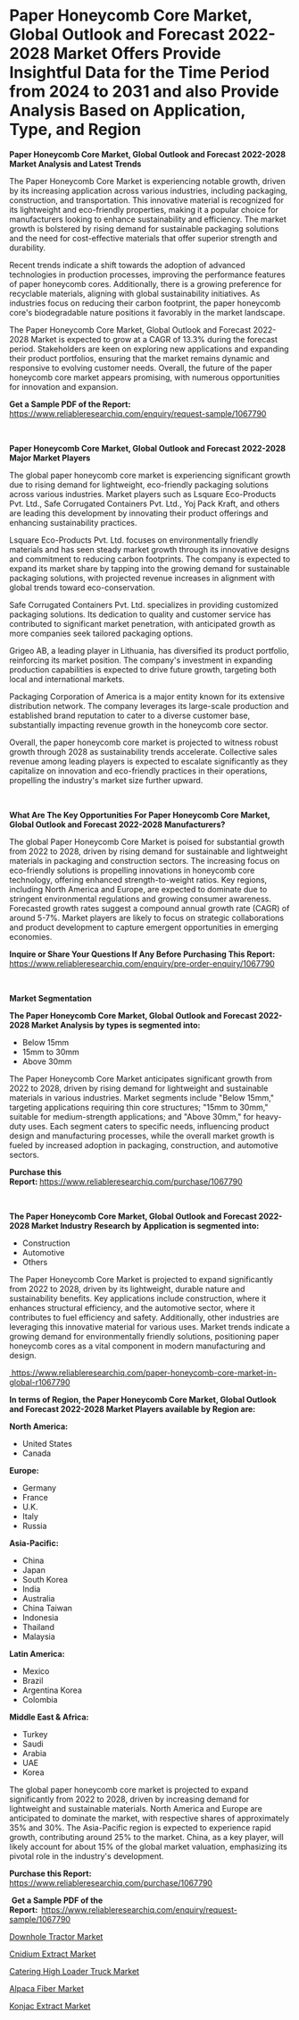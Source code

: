 <p><h1>Paper Honeycomb Core Market, Global Outlook and Forecast 2022-2028 Market Offers Provide Insightful Data for the Time Period from 2024 to 2031 and also Provide Analysis Based on Application, Type, and Region</h1></p><p><strong>Paper Honeycomb Core Market, Global Outlook and Forecast 2022-2028 Market Analysis and Latest Trends</strong></p>
<p><p>The Paper Honeycomb Core Market is experiencing notable growth, driven by its increasing application across various industries, including packaging, construction, and transportation. This innovative material is recognized for its lightweight and eco-friendly properties, making it a popular choice for manufacturers looking to enhance sustainability and efficiency. The market growth is bolstered by rising demand for sustainable packaging solutions and the need for cost-effective materials that offer superior strength and durability.</p><p>Recent trends indicate a shift towards the adoption of advanced technologies in production processes, improving the performance features of paper honeycomb cores. Additionally, there is a growing preference for recyclable materials, aligning with global sustainability initiatives. As industries focus on reducing their carbon footprint, the paper honeycomb core's biodegradable nature positions it favorably in the market landscape.</p><p>The Paper Honeycomb Core Market, Global Outlook and Forecast 2022-2028 Market is expected to grow at a CAGR of 13.3% during the forecast period. Stakeholders are keen on exploring new applications and expanding their product portfolios, ensuring that the market remains dynamic and responsive to evolving customer needs. Overall, the future of the paper honeycomb core market appears promising, with numerous opportunities for innovation and expansion.</p></p>
<p><strong>Get a Sample PDF of the Report:&nbsp;</strong> <a href="https://www.reliableresearchiq.com/enquiry/request-sample/1067790">https://www.reliableresearchiq.com/enquiry/request-sample/1067790</a></p>
<p>&nbsp;</p>
<p><strong>Paper Honeycomb Core Market, Global Outlook and Forecast 2022-2028 Major Market Players</strong></p>
<p><p>The global paper honeycomb core market is experiencing significant growth due to rising demand for lightweight, eco-friendly packaging solutions across various industries. Market players such as Lsquare Eco-Products Pvt. Ltd., Safe Corrugated Containers Pvt. Ltd., Yoj Pack Kraft, and others are leading this development by innovating their product offerings and enhancing sustainability practices.</p><p>Lsquare Eco-Products Pvt. Ltd. focuses on environmentally friendly materials and has seen steady market growth through its innovative designs and commitment to reducing carbon footprints. The company is expected to expand its market share by tapping into the growing demand for sustainable packaging solutions, with projected revenue increases in alignment with global trends toward eco-conservation.</p><p>Safe Corrugated Containers Pvt. Ltd. specializes in providing customized packaging solutions. Its dedication to quality and customer service has contributed to significant market penetration, with anticipated growth as more companies seek tailored packaging options.</p><p>Grigeo AB, a leading player in Lithuania, has diversified its product portfolio, reinforcing its market position. The company's investment in expanding production capabilities is expected to drive future growth, targeting both local and international markets.</p><p>Packaging Corporation of America is a major entity known for its extensive distribution network. The company leverages its large-scale production and established brand reputation to cater to a diverse customer base, substantially impacting revenue growth in the honeycomb core sector.</p><p>Overall, the paper honeycomb core market is projected to witness robust growth through 2028 as sustainability trends accelerate. Collective sales revenue among leading players is expected to escalate significantly as they capitalize on innovation and eco-friendly practices in their operations, propelling the industry's market size further upward.</p></p>
<p>&nbsp;</p>
<p><strong>What Are The Key Opportunities For Paper Honeycomb Core Market, Global Outlook and Forecast 2022-2028 Manufacturers?</strong></p>
<p><p>The global Paper Honeycomb Core Market is poised for substantial growth from 2022 to 2028, driven by rising demand for sustainable and lightweight materials in packaging and construction sectors. The increasing focus on eco-friendly solutions is propelling innovations in honeycomb core technology, offering enhanced strength-to-weight ratios. Key regions, including North America and Europe, are expected to dominate due to stringent environmental regulations and growing consumer awareness. Forecasted growth rates suggest a compound annual growth rate (CAGR) of around 5-7%. Market players are likely to focus on strategic collaborations and product development to capture emergent opportunities in emerging economies.</p></p>
<p><strong>Inquire or Share Your Questions If Any Before Purchasing This Report:</strong> <a href="https://www.reliableresearchiq.com/enquiry/pre-order-enquiry/1067790">https://www.reliableresearchiq.com/enquiry/pre-order-enquiry/1067790</a></p>
<p>&nbsp;</p>
<p><strong>Market Segmentation</strong></p>
<p><strong>The Paper Honeycomb Core Market, Global Outlook and Forecast 2022-2028 Market Analysis by types is segmented into:</strong></p>
<p><ul><li>Below 15mm</li><li>15mm to 30mm</li><li>Above 30mm</li></ul></p>
<p><p>The Paper Honeycomb Core Market anticipates significant growth from 2022 to 2028, driven by rising demand for lightweight and sustainable materials in various industries. Market segments include "Below 15mm," targeting applications requiring thin core structures; "15mm to 30mm," suitable for medium-strength applications; and "Above 30mm," for heavy-duty uses. Each segment caters to specific needs, influencing product design and manufacturing processes, while the overall market growth is fueled by increased adoption in packaging, construction, and automotive sectors.</p></p>
<p><strong>Purchase this Report:&nbsp;</strong><a href="https://www.reliableresearchiq.com/purchase/1067790">https://www.reliableresearchiq.com/purchase/1067790</a></p>
<p>&nbsp;</p>
<p><strong>The Paper Honeycomb Core Market, Global Outlook and Forecast 2022-2028 Market Industry Research by Application is segmented into:</strong></p>
<p><ul><li>Construction</li><li>Automotive</li><li>Others</li></ul></p>
<p><p>The Paper Honeycomb Core Market is projected to expand significantly from 2022 to 2028, driven by its lightweight, durable nature and sustainability benefits. Key applications include construction, where it enhances structural efficiency, and the automotive sector, where it contributes to fuel efficiency and safety. Additionally, other industries are leveraging this innovative material for various uses. Market trends indicate a growing demand for environmentally friendly solutions, positioning paper honeycomb cores as a vital component in modern manufacturing and design.</p></p>
<p><a href="https://www.reliableresearchiq.com/paper-honeycomb-core-market-in-global-r1067790">&nbsp;https://www.reliableresearchiq.com/paper-honeycomb-core-market-in-global-r1067790</a></p>
<p><strong>In terms of Region, the Paper Honeycomb Core Market, Global Outlook and Forecast 2022-2028 Market Players available by Region are:</strong></p>
<p>
    <p> <strong> North America: </strong>
        <ul>
            <li>United States</li>
            <li>Canada</li>
        </ul>
        </p> 
    <p> <strong> Europe: </strong>
        <ul>
            <li>Germany</li>
            <li>France</li>
            <li>U.K.</li>
            <li>Italy</li>
            <li>Russia</li>
        </ul>
        </p> 
    <p> <strong> Asia-Pacific: </strong>
        <ul>
            <li>China</li>
            <li>Japan</li>
            <li>South Korea</li>
            <li>India</li>
            <li>Australia</li>
            <li>China Taiwan</li>
            <li>Indonesia</li>
            <li>Thailand</li>
            <li>Malaysia</li>
        </ul>
        </p> 
    <p> <strong> Latin America: </strong>
        <ul>
            <li>Mexico</li>
            <li>Brazil</li>
            <li>Argentina Korea</li>
            <li>Colombia</li>
        </ul>
        </p> 
    <p> <strong> Middle East & Africa: </strong>
        <ul>
            <li>Turkey</li>
            <li>Saudi</li>
            <li>Arabia</li>
            <li>UAE</li>
            <li>Korea</li>
        </ul>
    </p>
    </p>
<p><p>The global paper honeycomb core market is projected to expand significantly from 2022 to 2028, driven by increasing demand for lightweight and sustainable materials. North America and Europe are anticipated to dominate the market, with respective shares of approximately 35% and 30%. The Asia-Pacific region is expected to experience rapid growth, contributing around 25% to the market. China, as a key player, will likely account for about 15% of the global market valuation, emphasizing its pivotal role in the industry's development.</p></p>
<p><strong>Purchase this Report: </strong><a href="https://www.reliableresearchiq.com/purchase/1067790">https://www.reliableresearchiq.com/purchase/1067790</a></p>
<p>&nbsp;<strong>Get a Sample PDF of the Report:&nbsp;&nbsp;</strong><a href="https://www.reliableresearchiq.com/enquiry/request-sample/1067790">https://www.reliableresearchiq.com/enquiry/request-sample/1067790</a></p>
<p><strong></strong></p>
<p><p><a href="https://www.linkedin.com/pulse/downhole-tractor-market-trends-regional-insights-forecasted-fh7gf?trackingId=QEvB2W7rQfmlFgPLA9nN9w%3D%3D">Downhole Tractor Market</a></p><p><a href="https://issuu.com/reportprime-2/docs/cnidium-extract-market-size-2030.pp_da1ccf70cfccf7">Cnidium Extract Market</a></p><p><a href="https://medium.com/@zoe.dyer9808709/the-comprehensive-catering-high-loader-truck-market-research-report-is-essential-for-252b39afc0e9">Catering High Loader Truck Market</a></p><p><a href="https://www.linkedin.com/pulse/alpaca-fiber-industry-forecast-market-shifts-strategic-imperatives-xrnvf?trackingId=A7%2FbbSVLShGDPaaSRaZ6AQ%3D%3D">Alpaca Fiber Market</a></p><p><a href="https://issuu.com/reportprime-2/docs/konjac-extract-market-size-2030.ppt_6f93b39a63b2f2">Konjac Extract Market</a></p></p>